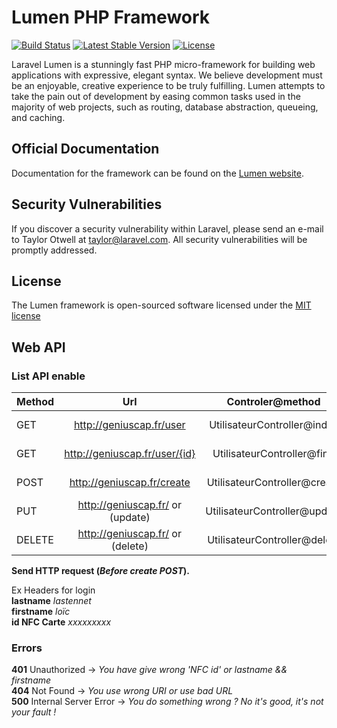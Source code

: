 # Lumen PHP Framework

[![Build Status](https://travis-ci.org/laravel/lumen-framework.svg)](https://travis-ci.org/laravel/lumen-framework)
[![Latest Stable Version](https://poser.pugx.org/laravel/lumen/v/stable)](https://packagist.org/packages/laravel/lumen)
[![License](https://poser.pugx.org/laravel/lumen-framework/license.svg)](https://packagist.org/packages/laravel/lumen-framework)

Laravel Lumen is a stunningly fast PHP micro-framework for building web applications with expressive, elegant syntax. We believe development must be an enjoyable, creative experience to be truly fulfilling. Lumen attempts to take the pain out of development by easing common tasks used in the majority of web projects, such as routing, database abstraction, queueing, and caching.

## Official Documentation

Documentation for the framework can be found on the [Lumen website](http://lumen.laravel.com/docs).

## Security Vulnerabilities

If you discover a security vulnerability within Laravel, please send an e-mail to Taylor Otwell at taylor@laravel.com. All security vulnerabilities will be promptly addressed.

## License

The Lumen framework is open-sourced software licensed under the [MIT license](http://opensource.org/licenses/MIT)

## Web API

### List API enable
| Method    | Url                                   | Controler@method          | Information           |
|-----------|:-------------------------------------:|:-------------------------:|----------------------:|
| GET       | http://geniuscap.fr/user           | UtilisateurController@index      | User authenticate     |
| GET       | http://geniuscap.fr/user/{id}      | UtilisateurController@find       | Fetch User by id      |
| POST      | http://geniuscap.fr/create         | UtilisateurController@create     | Create a new User     |
| PUT       | http://geniuscap.fr/  or (update)  | UtilisateurController@update     | Update User auth      |
| DELETE    | http://geniuscap.fr/  or (delete)  | UtilisateurController@delete     | Delete User auth      |

**Send HTTP request (*Before create POST*).**

Ex Headers for login  
**lastname**		*lastennet*  
**firstname**		*loïc*  
**id NFC Carte**	*xxxxxxxxx*  

### Errors

**401** Unauthorized -> *You have give wrong 'NFC id' or lastname && firstname*  
**404** Not Found -> *You use wrong URI or use bad URL*  
**500** Internal Server Error -> *You do something wrong ? No it's good, it's not your fault !*  
